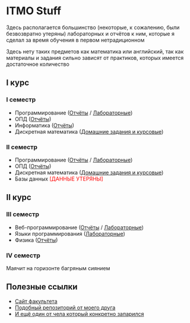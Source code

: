 # ITMO Stuff

Здесь располагается большинство (некоторые, к сожалению, были безвозвратно утеряны) лабораторных и отчётов к ним, которые я сделал за время обучения в первом нетрадиционном

Здесь нету таких предметов как математика или английский, так как материалы и задания сильно зависят от практиков, которых имеется достаточное количество

## I курс

### I семестр

- Программирование ([Отчёты](./reports/programming/semester-1/) / [Лабораторные](./programming/semester-1/))
- ОПД ([Отчёты](./reports/fpa/semester-1/))
- Информатика ([Отчёты](./reports/informatics/))
- Дискретная математика ([Домашние задания и курсовые](./reports/dicrete-maths/semester-1/))

### II семестр

- Программирование ([Отчёты](./reports/programming/semester-2/) / [Лабораторные](./programming/semester-2/))
- ОПД ([Отчёты](./reports/fpa/semester-2/))
- Дискретная математика ([Домашние задания и курсовые](./reports/dicrete-maths/semester-2/))
- Базы данных <span style="color:red;">[ДАННЫЕ УТЕРЯНЫ]</span>

## II курс

### III семестр

- Веб-программирование ([Отчёты](./reports/web/) / [Лабораторные](./web/))
- Языки программирования ([Лабораторные](./pl/))
- Физика ([Отчёты](./reports/physics/semester-3/))

### IV семестр

Маячит на горизонте багряным сиянием

## Полезные ссылки

- [Сайт факультета](https://se.ifmo.ru/)
- [Подобный репозиторий от моего друга](https://github.com/Wgmlgz/itmo)
- [И ещё один от чела который конкретно запарился](https://github.com/maxbarsukov/itmo)
